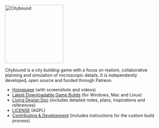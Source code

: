 <img src="https://cdn.jsdelivr.net/gh/aclk/citybound/cb.png" alt="Citybound" width="192"/>

Citybound is a city building game with a focus on realism, collaborative planning and simulation of microscopic details. It is independently developed, open source and funded through Patreon.

* [Homepage](http://cityboundsim.com) (with screenshots and videos)
* [Latest Downloadable Game Builds](http://aeplay.org/citybound-livebuilds) (for Windows, Mac and Linux)
* [Living Design Doc](https://www.notion.so/aeplay/Citybound-Living-Design-Doc-3b42707cbca54d079d301d9190ac85bb) (includes detailed notes, plans, inspirations and references)
* [LICENSE](LICENSE.txt) (AGPL)
* [Contributing & Development](CONTRIBUTING.md) (includes instructions for the custom build process)

